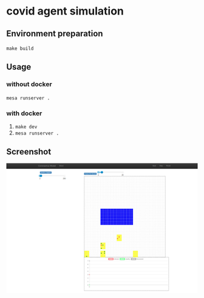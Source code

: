 # covid agent simulation

## Environment preparation
`make build`

## Usage
### without docker
`mesa runserver .`

### with docker
1. `make dev`
2. `mesa runserver .`

## Screenshot
![](imgs/simulation_screen.png)